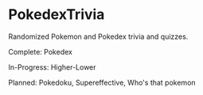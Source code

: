 # PokedexTrivia
Randomized Pokemon and Pokedex trivia and quizzes.

Complete: Pokedex

In-Progress: Higher-Lower

Planned: Pokedoku, Supereffective, Who's that pokemon
